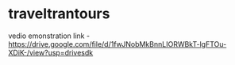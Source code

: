 # traveltrantours


vedio emonstration link - https://drive.google.com/file/d/1fwJNobMkBnnLIORWBkT-lgFTOu-XDiK-/view?usp=drivesdk
